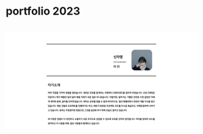 # portfolio 2023
<br/>
<img src="https://github.com/7uckystrike/portfolio/blob/main/preview/2023.png?raw=true?raw=true">
